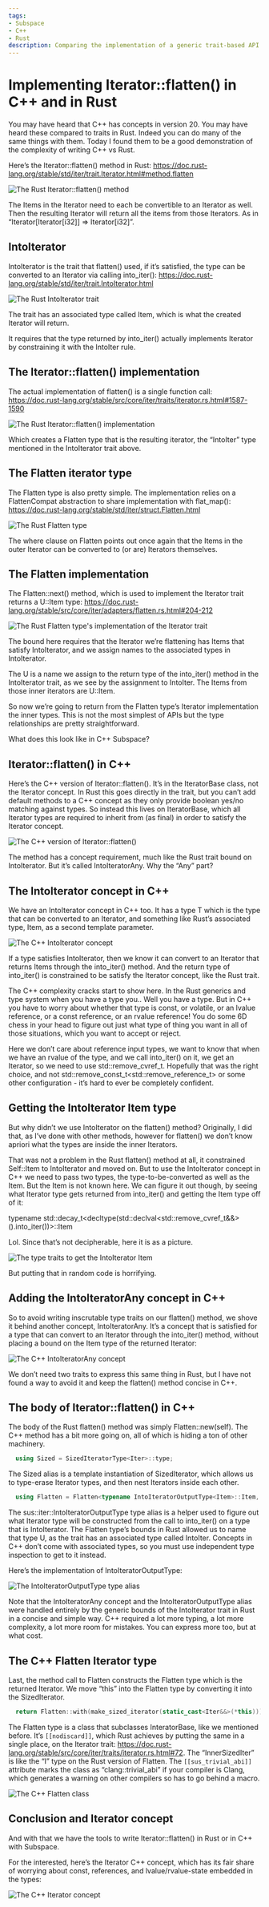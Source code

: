 ```yaml
---
tags:
- Subspace
- C++
- Rust
description: Comparing the implementation of a generic trait-based API in C++ and in Rust.
---
```


# Implementing Iterator::flatten() in C++ and in Rust

You may have heard that C++ has concepts in version 20. You may have heard these compared to traits in Rust. Indeed you can do many of the same things with them. Today I found them to be a good demonstration of the complexity of writing C++ vs Rust.

Here’s the Iterator::flatten() method in Rust: https://doc.rust-lang.org/stable/std/iter/trait.Iterator.html#method.flatten

![The Rust Iterator::flatten() method](/resources/2023-07-01-iterator-flatten/flatten-1.png)

The Items in the Iterator need to each be convertible to an Iterator as well. Then the resulting Iterator will return all the items from those Iterators. As in “Iterator[Iterator[i32]] => Iterator[i32]”.

## IntoIterator

IntoIterator is the trait that flatten() used, if it’s satisfied, the type can be converted to an Iterator via calling into_iter(): https://doc.rust-lang.org/stable/std/iter/trait.IntoIterator.html

![The Rust IntoIterator trait](/resources/2023-07-01-iterator-flatten/flatten-2.png)

The trait has an associated type called Item, which is what the created Iterator will return.

It requires that the type returned by into_iter() actually implements Iterator by constraining it with the IntoIter rule.

## The Iterator::flatten() implementation

The actual implementation of flatten() is a single function call: https://doc.rust-lang.org/stable/src/core/iter/traits/iterator.rs.html#1587-1590

![The Rust Iterator::flatten() implementation](/resources/2023-07-01-iterator-flatten/flatten-3.png)

Which creates a Flatten type that is the resulting iterator, the “IntoIter” type mentioned in the IntoIterator trait above.

## The Flatten iterator type

The Flatten type is also pretty simple. The implementation relies on a FlattenCompat abstraction to share implementation with flat_map(): https://doc.rust-lang.org/stable/std/iter/struct.Flatten.html

![The Rust Flatten type](/resources/2023-07-01-iterator-flatten/flatten-4.png)

The where clause on Flatten points out once again that the Items in the outer Iterator can be converted to (or are) Iterators themselves.

## The Flatten implementation

The Flatten::next() method, which is used to implement the Iterator trait returns a U::Item type: https://doc.rust-lang.org/stable/src/core/iter/adapters/flatten.rs.html#204-212

![The Rust Flatten type's implementation of the Iterator trait](/resources/2023-07-01-iterator-flatten/flatten-5.png)

The bound here requires that the Iterator we’re flattening has Items that satisfy IntoIterator, and we assign names to the associated types in IntoIterator.

The U is a name we assign to the return type of the into_iter() method in the IntoIterator trait, as we see by the assignment to IntoIter. The Items from those inner iterators are U::Item.

So now we’re going to return from the Flatten type’s Iterator implementation the inner types. This is not the most simplest of APIs but the type relationships are pretty straightforward.

What does this look like in C++ Subspace?

## Iterator::flatten() in C++

Here’s the C++ version of Iterator::flatten(). It’s in the IteratorBase class, not the Iterator concept. In Rust this goes directly in the trait, but you can’t add default methods to a C++ concept as they only provide boolean yes/no matching against types. So instead this lives on IteratorBase, which all Iterator types are required to inherit from (as final) in order to satisfy the Iterator concept.

![The C++ version of Iterator::flatten()](/resources/2023-07-01-iterator-flatten/flatten-6.png)

The method has a concept requirement, much like the Rust trait bound on IntoIterator. But it’s called IntoIteratorAny. Why the “Any” part?

## The IntoIterator concept in C++

We have an IntoIterator concept in C++ too. It has a type T which is the type that can be converted to an Iterator, and something like Rust’s associated type, Item, as a second template parameter.

![The C++ IntoIterator concept](/resources/2023-07-01-iterator-flatten/flatten-7.png)

If a type satisfies IntoIterator, then we know it can convert to an Iterator that returns Items through the into_iter() method. And the return type of into_iter() is constrained to be satisfy the Iterator concept, like the Rust trait.

The C++ complexity cracks start to show here. In the Rust generics and type system when you have a type you.. Well you have a type. But in C++ you have to worry about whether that type is const, or volatile, or an lvalue reference, or a const reference, or an rvalue reference! You do some 6D chess in your head to figure out just what type of thing you want in all of those situations, which you want to accept or reject.

Here we don’t care about reference input types, we want to know that when we have an rvalue of the type, and we call into_iter() on it, we get an Iterator, so we need to use std::remove_cvref_t<T>. Hopefully that was the right choice, and not std::remove_const_t<std::remove_reference_t<T>> or some other configuration - it’s hard to ever be completely confident.

## Getting the IntoIterator Item type

But why didn’t we use IntoIterator on the flatten() method? Originally, I did that, as I’ve done with other methods, however for flatten() we don’t know apriori what the types are inside the inner Iterators.

That was not a problem in the Rust flatten() method at all, it constrained Self::Item to IntoIterator and moved on. But to use the IntoIterator concept in C++ we need to pass two types, the type-to-be-converted as well as the Item. But the Item is not known here. We can figure it out though, by seeing what Iterator type gets returned from into_iter() and getting the Item type off of it:

typename std::decay_t<decltype(std::declval<std::remove_cvref_t<Item>&&>().into_iter())>::Item

Lol. Since that’s not decipherable, here it is as a picture.

![The type traits to get the IntoIterator Item](/resources/2023-07-01-iterator-flatten/flatten-8.png)

But putting that in random code is horrifying.

## Adding the IntoIteratorAny concept in C++

So to avoid writing inscrutable type traits on our flatten() method, we shove it behind another concept, IntoIteratorAny. It’s a concept that is satisfied for a type that can convert to an Iterator through the into_iter() method, without placing a bound on the Item type of the returned Iterator:

![The C++ IntoIteratorAny concept](/resources/2023-07-01-iterator-flatten/flatten-9.png)

We don’t need two traits to express this same thing in Rust, but I have not found a way to avoid it and keep the flatten() method concise in C++.

## The body of Iterator::flatten() in C++

The body of the Rust flatten() method was simply Flatten::new(self). The C++ method has a bit more going on, all of which is hiding a ton of other machinery.

```cpp
  using Sized = SizedIteratorType<Iter>::type;
```

The Sized alias is a template instantiation of SizedIterator, which allows us to type-erase Iterator types, and then nest Iterators inside each other.

```cpp
  using Flatten = Flatten<typename IntoIteratorOutputType<Item>::Item, Sized>;
```

The sus::iter::IntoIteratorOutputType type alias is a helper used to figure out what Iterator type will be constructed from the call to into_iter() on a type that is IntoIterator. The Flatten type’s bounds in Rust allowed us to name that type U, as the trait has an associated type called IntoIter. Concepts in C++ don’t come with associated types, so you must use independent type inspection to get to it instead.

Here’s the implementation of IntoIteratorOutputType:

![The IntoIteratorOutputType type alias](/resources/2023-07-01-iterator-flatten/flatten-10.png)

Note that the IntoIteratorAny concept and the IntoIteratorOutputType alias were handled entirely by the generic bounds of the IntoIterator trait in Rust in a concise and simple way. C++ required a lot more typing, a lot more complexity, a lot more room for mistakes. You can express more too, but at what cost.

## The C++ Flatten Iterator type

Last, the method call to Flatten constructs the Flatten type which is the returned Iterator. We move “this” into the Flatten type by converting it into the SizedIterator.

```cpp
  return Flatten::with(make_sized_iterator(static_cast<Iter&&>(*this)));
```

The Flatten type is a class that subclasses InteratorBase, like we mentioned before. It’s `[[nodiscard]]`, which Rust achieves by putting the same in a single place, on the Iterator trait: https://doc.rust-lang.org/stable/src/core/iter/traits/iterator.rs.html#72. The “InnerSizedIter” is like the “I” type on the Rust version of Flatten. The `[[sus_trivial_abi]]` attribute marks the class as “clang::trivial_abi” if your compiler is Clang, which generates a warning on other compilers so has to go behind a macro.

![The C++ Flatten class](/resources/2023-07-01-iterator-flatten/flatten-11.png)

## Conclusion and Iterator concept

And with that we have the tools to write Iterator::flatten() in Rust or in C++ with Subspace.

For the interested, here’s the Iterator C++ concept, which has its fair share of worrying about const, references, and lvalue/rvalue-state embedded in the types:

![The C++ Iterator concept](/resources/2023-07-01-iterator-flatten/flatten-11.png)
